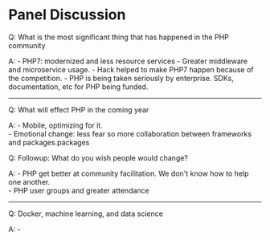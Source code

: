 # Panel Discussion

Q: What is the most significant thing that has happened in the PHP community

A: 
    - PHP7: modernized and less resource services
    - Greater middleware and microservice usage.
    - Hack helped to make PHP7 happen because of the competition. 
    - PHP is being taken seriously by enterprise. SDKs, documentation, etc for PHP being funded.

---

Q: What will effect PHP in the coming year

A: 
    - Mobile, optimizing for it.  
    - Emotional change: less fear so more collaboration between frameworks and packages.packages

Q: Followup: What do you wish people would change?

A: 
    - PHP get better at community facilitation.  We don't know how to help one another.   
    - PHP user groups and greater attendance

---   

Q: Docker, machine learning, and data science

A: 
    - 

